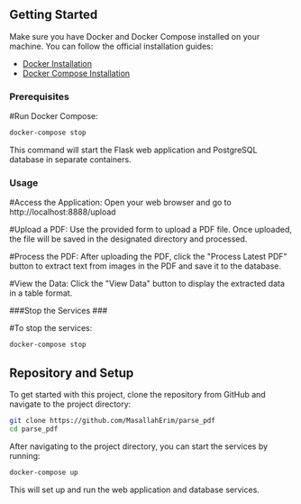 ## Getting Started ##
Make sure you have Docker and Docker Compose installed on your machine. You can follow the official installation guides:


- [Docker Installation](https://docs.docker.com/get-docker/)
- [Docker Compose Installation](https://docs.docker.com/compose/install/)


### Prerequisites ###


#Run Docker Compose:

```sh
docker-compose stop
```

This command will start the Flask web application and PostgreSQL database in separate containers.


### Usage ###

#Access the Application:
Open your web browser and go to http://localhost:8888/upload

#Upload a PDF:
Use the provided form to upload a PDF file. Once uploaded, the file will be saved in the designated directory and processed.

#Process the PDF:
After uploading the PDF, click the "Process Latest PDF" button to extract text from images in the PDF and save it to the database.

#View the Data:
Click the "View Data" button to display the extracted data in a table format.


###Stop the Services ###

#To stop the services:

```sh
docker-compose stop
```

## Repository and Setup

To get started with this project, clone the repository from GitHub and navigate to the project directory:

```sh
git clone https://github.com/MasallahErim/parse_pdf
cd parse_pdf
```

After navigating to the project directory, you can start the services by running:

```sh
docker-compose up
```

This will set up and run the web application and database services.

